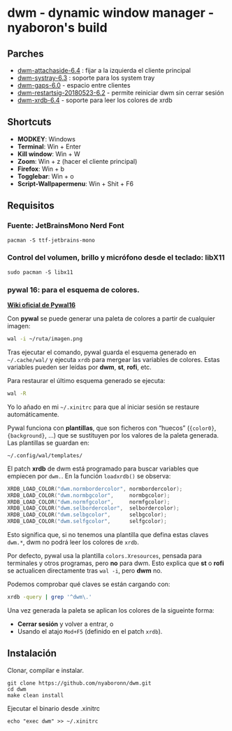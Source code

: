 # dwm - dynamic window manager - nyaboron's build

## Parches

* [dwm-attachaside-6.4](https://dwm.suckless.org/patches/attachaside/dwm-attachaside-6.4.diff) : fijar a la izquierda el cliente principal
* [dwm-systray-6.3](https://dwm.suckless.org/patches/systray/dwm-systray-6.3.diff) : soporte para los system tray
* [dwm-gaps-6.0](https://dwm.suckless.org/patches/gaps/dwm-gaps-6.0.diff) - espacio entre clientes
* [dwm-restartsig-20180523-6.2](https://dwm.suckless.org/patches/restartsig/dwm-restartsig-20180523-6.2.diff) - permite reiniciar dwm sin cerrar sesión
* [dwm-xrdb-6.4](https://dwm.suckless.org/patches/xrdb/dwm-xrdb-6.4.diff) - soporte para leer los colores de xrdb

## Shortcuts

* **MODKEY**: Windows
* **Terminal**: Win + Enter
* **Kill window**: Win + W
* **Zoom**: Win + z (hacer el cliente principal)
* **Firefox**: Win + b
* **Togglebar**: Win + o
* **Script-Wallpapermenu**: Win + Shit + F6 

## Requisitos

### **Fuente:** JetBrainsMono Nerd Font

```
pacman -S ttf-jetbrains-mono
```

### **Control del volumen, brillo y micrófono desde el teclado:** libX11
```
sudo pacman -S libx11
```

### **pywal 16:** para el esquema de colores.

[**Wiki oficial de Pywal16**](https://github.com/eylles/pywal16/wiki)

Con **pywal** se puede generar una paleta de colores a partir de cualquier imagen:

```bash
wal -i ~/ruta/imagen.png
```

Tras ejecutar el comando, pywal guarda el esquema generado en `~/.cache/wal/` y ejecuta `xrdb` para mergear las variables de colores. Estas variables pueden ser leídas por **dwm**, **st**, **rofi**, etc.

Para restaurar el último esquema generado se ejecuta:
```bash
wal -R
```

Yo lo añado en mi `~/.xinitrc` para que al iniciar sesión se restaure automáticamente.

Pywal funciona con **plantillas**, que son ficheros con “huecos” (`{color0}`, `{background}`, …) que se sustituyen por los valores de la paleta generada. Las plantillas se guardan en:

```
~/.config/wal/templates/
```

El patch **xrdb** de dwm está programado para buscar variables que empiecen por `dwm.`. En la función `loadxrdb()` se observa:
```c
XRDB_LOAD_COLOR("dwm.normbordercolor", normbordercolor);
XRDB_LOAD_COLOR("dwm.normbgcolor",     normbgcolor);
XRDB_LOAD_COLOR("dwm.normfgcolor",     normfgcolor);
XRDB_LOAD_COLOR("dwm.selbordercolor",  selbordercolor);
XRDB_LOAD_COLOR("dwm.selbgcolor",      selbgcolor);
XRDB_LOAD_COLOR("dwm.selfgcolor",      selfgcolor);
```

Esto significa que, si no tenemos una plantilla que defina estas claves `dwm.*`, dwm no podrá leer los colores de `xrdb`.

Por defecto, pywal usa la plantilla `colors.Xresources`, pensada para terminales y otros programas, pero **no** para dwm. Esto explica que **st** o **rofi** se actualicen directamente tras `wal -i`, pero **dwm** no.

Podemos comprobar qué claves se están cargando con:
```bash
xrdb -query | grep '^dwm\.'
```

Una vez generada la paleta se aplican los colores de la sigueinte forma:

- **Cerrar sesión** y volver a entrar, o
- Usando el atajo `Mod+F5` (definido en el patch `xrdb`).



## Instalación

Clonar, compilar e instalar.
```
git clone https://github.com/nyaboronn/dwm.git
cd dwm
make clean install
```

Ejecutar el binario desde .xinitrc
```
echo "exec dwm" >> ~/.xinitrc
```